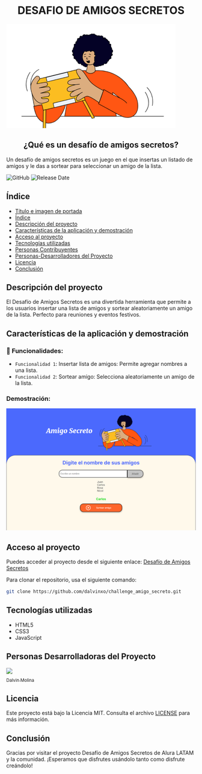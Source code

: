 <h1 align="center">DESAFIO DE AMIGOS SECRETOS</h1>

![Imagen principal de la página](assets/amigo-secreto.png)
<h2 align="center"> ¿Qué es un desafío de amigos secretos? </h2>
<p>
Un desafío de amigos secretos es un juego en el que insertas un listado de amigos y le das a sortear para seleccionar un amigo de la lista.
</p>

![GitHub](https://img.shields.io/badge/Licencia-MIT-green)
![Release Date](https://img.shields.io/badge/Lanzamiento-febrero%202025-blue)

## Índice

* [Título e imagen de portada](#desafio-de-amigos-secretos)
* [Índice](#índice)
* [Descripción del proyecto](#descripción-del-proyecto)
* [Características de la aplicación y demostración]( #Características-de-la-aplicación-y-demostración)
* [Acceso al proyecto](#acceso-proyecto)
* [Tecnologías utilizadas](#tecnologías-utilizadas)
* [Personas Contribuyentes](#personas-contribuyentes)
* [Personas-Desarrolladores del Proyecto](#personas-desarrolladores)
* [Licencia](#licencia)
* [Conclusión](#conclusión)

## Descripción del proyecto

El Desafío de Amigos Secretos es una divertida herramienta que permite a los usuarios insertar una lista de amigos y sortear aleatoriamente un amigo de la lista. Perfecto para reuniones y eventos festivos.

## Características de la aplicación y demostración

### 🔨 Funcionalidades:
- `Funcionalidad 1`: Insertar lista de amigos: Permite agregar nombres a una lista.
- `Funcionalidad 2`: Sortear amigo: Selecciona aleatoriamente un amigo de la lista.

### Demostración:
![Demostración](assets/demostracion.png)

## Acceso al proyecto

Puedes acceder al proyecto desde el siguiente enlace: [Desafío de Amigos Secretos](https://github.com/dalvinxo/challenge_amigo_secreto)

Para clonar el repositorio, usa el siguiente comando:
```sh
git clone https://github.com/dalvinxo/challenge_amigo_secreto.git
```
## Tecnologías utilizadas

- HTML5
- CSS3
- JavaScript

## Personas Desarrolladoras del Proyecto

[<img src="https://avatars.githubusercontent.com/u/60835525?v=4" width=115><br><sub>Dalvin Molina</sub>](https://github.com/dalvinxo)

## Licencia

Este proyecto está bajo la Licencia MIT. Consulta el archivo [LICENSE](LICENSE) para más información.

## Conclusión

Gracias por visitar el proyecto Desafío de Amigos Secretos de Alura LATAM y la comunidad. ¡Esperamos que disfrutes usándolo tanto como disfrute creándolo!
